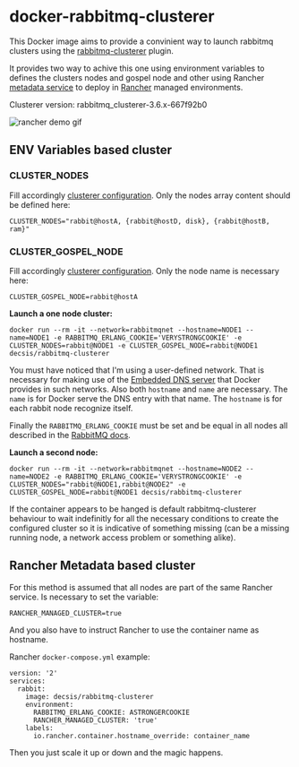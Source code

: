 # docker-rabbitmq-clusterer

This Docker image aims to provide a convinient way to launch rabbitmq clusters using the [rabbitmq-clusterer](https://github.com/rabbitmq/rabbitmq-clusterer) plugin.

It provides two way to achive this one using environment variables to defines the clusters nodes and gospel node and other using Rancher [metadata service](http://docs.rancher.com/rancher/v1.2/en/rancher-services/metadata-service/) to deploy in [Rancher](http://rancher.com) managed environments.

Clusterer version: rabbitmq_clusterer-3.6.x-667f92b0

![rancher demo gif](http://i.imgur.com/A1G3Aim.gif)

## ENV Variables based cluster

### CLUSTER_NODES 

Fill accordingly [clusterer configuration](https://github.com/rabbitmq/rabbitmq-clusterer#cluster-configuration). Only the nodes array content should be defined here:
    
    CLUSTER_NODES="rabbit@hostA, {rabbit@hostD, disk}, {rabbit@hostB, ram}"

### CLUSTER_GOSPEL_NODE

Fill accordingly [clusterer configuration](https://github.com/rabbitmq/rabbitmq-clusterer#cluster-configuration). Only the node name is necessary here:

    CLUSTER_GOSPEL_NODE=rabbit@hostA
    
**Launch a one node cluster:**
    
    docker run --rm -it --network=rabbitmqnet --hostname=NODE1 --name=NODE1 -e RABBITMQ_ERLANG_COOKIE='VERYSTRONGCOOKIE' -e CLUSTER_NODES=rabbit@NODE1 -e CLUSTER_GOSPEL_NODE=rabbit@NODE1 decsis/rabbitmq-clusterer
    
You must have noticed that I'm using a user-defined network. That is necessary for making use of the [Embedded DNS server](https://docs.docker.com/engine/userguide/networking/configure-dns/) that Docker provides in such networks. Also both `hostname` and `name` are necessary. The `name` is for Docker serve the DNS entry with that name. The `hostname` is for each rabbit node recognize itself.

Finally the `RABBITMQ_ERLANG_COOKIE` must be set and be equal in all nodes all described in the [RabbitMQ docs](https://www.rabbitmq.com/clustering.html#erlang-cookie).

**Launch a second node:**

    docker run --rm -it --network=rabbitmqnet --hostname=NODE2 --name=NODE2 -e RABBITMQ_ERLANG_COOKIE='VERYSTRONGCOOKIE' -e CLUSTER_NODES="rabbit@NODE1,rabbit@NODE2" -e CLUSTER_GOSPEL_NODE=rabbit@NODE1 decsis/rabbitmq-clusterer
    
If the container appears to be hanged is default rabbitmq-clusterer behaviour to wait indefinitly for all the necessary conditions to create the configured cluster so it is indicative of something missing (can be a missing running node, a network access problem or something alike).

## Rancher Metadata based cluster

For this method is assumed that all nodes are part of the same Rancher service. Is necessary to set the variable:

    RANCHER_MANAGED_CLUSTER=true

And you also have to instruct Rancher to use the container name as hostname.

Rancher `docker-compose.yml` example:

    version: '2'
    services:
      rabbit:
        image: decsis/rabbitmq-clusterer
        environment:
          RABBITMQ_ERLANG_COOKIE: ASTRONGERCOOKIE
          RANCHER_MANAGED_CLUSTER: 'true'        
        labels:          
          io.rancher.container.hostname_override: container_name
          
Then you just scale it up or down and the magic happens.
